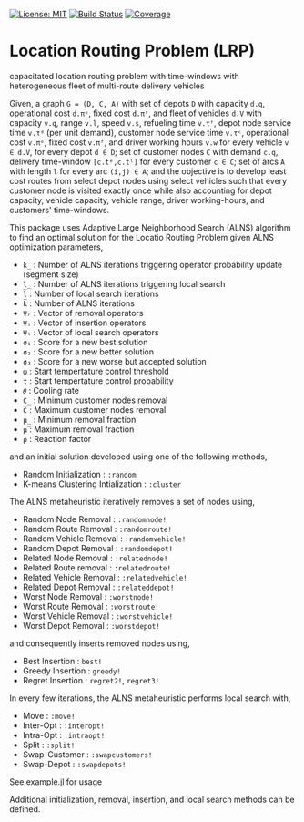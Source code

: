 [![License: MIT](https://img.shields.io/badge/License-MIT-yellow.svg)](https://opensource.org/licenses/MIT)
[![Build Status](https://github.com/anmol1104/LRP.jl/actions/workflows/CI.yml/badge.svg?branch=master)](https://github.com/anmol1104/LRP.jl/actions/workflows/CI.yml?query=branch%3Amaster)
[![Coverage](https://codecov.io/gh/anmol1104/LRP.jl/branch/master/graph/badge.svg)](https://codecov.io/gh/anmol1104/LRP.jl)

# Location Routing Problem (LRP)

capacitated location routing problem with time-windows with heterogeneous fleet of multi-route delivery vehicles

Given, a graph `G = (D, C, A)` with 
set of depots `D` with capacity `d.q`, operational cost `d.πᵒ`, fixed cost `d.πᶠ`, and
fleet of vehicles `d.V` with capacity `v.q`, range `v.l`, speed `v.s`, refueling time `v.τᶠ`, depot node service time `v.τᵈ` (per unit demand), customer node service time `v.τᶜ`, operational cost `v.πᵒ`, fixed cost `v.πᶠ`, and driver working hours `v.w` for every vehicle `v ∈ d.V`, 
for every depot `d ∈ D`;
set of customer nodes `C` with demand `c.q`, delivery time-window `[c.tᵉ,c.tˡ]` for every customer `c ∈ C`;
set of arcs `A` with length `l` for every arc `(i,j) ∈ A`; and 
the objective is to develop least cost routes from select depot nodes using select vehicles such that every customer node is visited exactly once while also accounting for depot capacity, vehicle capacity, vehicle range, driver working-hours, and customers' time-windows.

This package uses Adaptive Large Neighborhood Search (ALNS) algorithm to find an optimal solution for the Locatio Routing Problem given ALNS optimization 
parameters,
- `k̲`     :   Number of ALNS iterations triggering operator probability update (segment size)
- `l̲`     :   Number of ALNS iterations triggering local search
- `l̅`     :   Number of local search iterations
- `k̅`     :   Number of ALNS iterations
- `Ψᵣ`    :   Vector of removal operators
- `Ψᵢ`    :   Vector of insertion operators
- `Ψₗ`    :   Vector of local search operators
- `σ₁`    :   Score for a new best solution
- `σ₂`    :   Score for a new better solution
- `σ₃`    :   Score for a new worse but accepted solution
- `ω`     :   Start tempertature control threshold 
- `τ`     :   Start tempertature control probability
- `𝜃`     :   Cooling rate
- `C̲`     :   Minimum customer nodes removal
- `C̅`     :   Maximum customer nodes removal
- `μ̲`     :   Minimum removal fraction
- `μ̅`     :   Maximum removal fraction
- `ρ`     :   Reaction factor

and an initial solution developed using one of the following methods,
- Random Initialization             : `:random`
- K-means Clustering Intialization  : `:cluster`

The ALNS metaheuristic iteratively removes a set of nodes using,
- Random Node Removal       : `:randomnode!`
- Random Route Removal      : `:randomroute!`
- Random Vehicle Removal    : `:randomvehicle!`
- Random Depot Removal      : `:randomdepot!` 
- Related Node Removal      : `:relatednode!`
- Related Route removal     : `:relatedroute!`
- Related Vehicle Removal   : `:relatedvehicle!`
- Related Depot Removal     : `:relateddepot!`
- Worst Node Removal        : `:worstnode!`
- Worst Route Removal       : `:worstroute!`
- Worst Vehicle Removal     : `:worstvehicle!`
- Worst Depot Removal       : `:worstdepot!`

and consequently inserts removed nodes using,
- Best Insertion    : `best!`
- Greedy Insertion  : `greedy!`
- Regret Insertion  : `regret2!`, `regret3!`

In every few iterations, the ALNS metaheuristic performs local search with,
- Move          : `:move!`
- Inter-Opt     : `:interopt!`
- Intra-Opt     : `:intraopt!`
- Split         : `:split!`
- Swap-Customer : `:swapcustomers!`
- Swap-Depot    : `:swapdepots!`

See example.jl for usage

Additional initialization, removal, insertion, and local search methods can be defined.